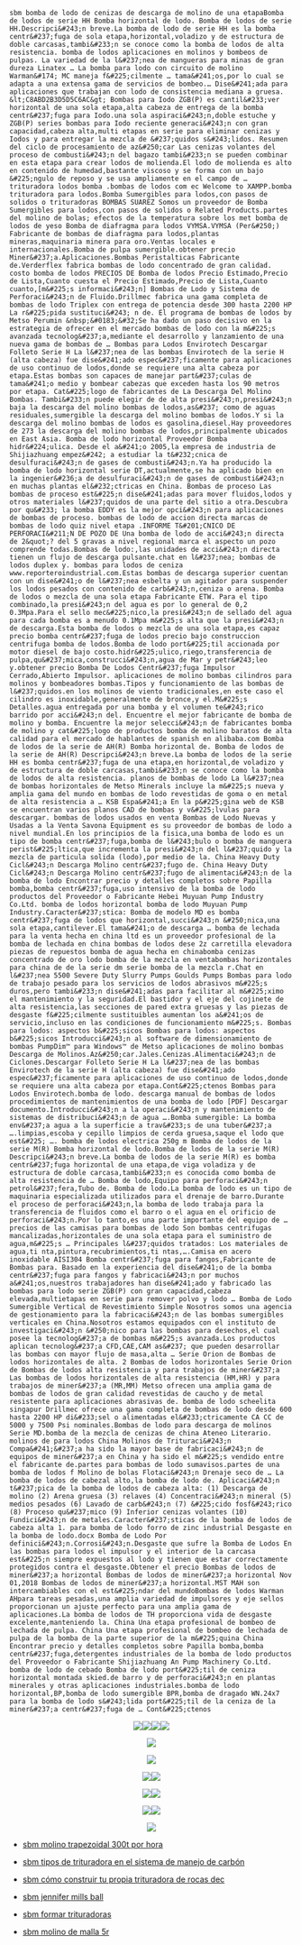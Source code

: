 
```
sbm bomba de lodo de cenizas de descarga de molino de una etapaBomba de lodos de serie HH Bomba horizontal de lodo. Bomba de lodos de serie HH.Descripci&#243;n breve.La bomba de lodo de serie HH es la bomba centr&#237;fuga de sola etapa,horizontal,voladizo y de estructura de doble carcasas,tambi&#233;n se conoce como la bomba de lodos de alta resistencia. bomba de lodos aplicaciones en molinos y bombeos de pulpas. La variedad de la l&#237;nea de mangueras para minas de gran dureza Linatex … La bomba para lodo con circuito de molino Warman&#174; MC maneja f&#225;cilmente … tama&#241;os,por lo cual se adapta a una extensa gama de servicios de bombeo.… Dise&#241;ada para aplicaciones que trabajan con lodo de consistencia mediana a gruesa. &lt;C8ABD2B3D5D5C6AC&gt; Bombas para Iodo ZGB(P) es cantil&#233;ver horizontal de una sola etapa,alta cabeza de entrega de la bomba centr&#237;fuga para Iodo.una sola aspiraci&#243;n,doble estuche y ZGB(P) series bombas para Iodo reciente generaci&#243;n con gran capacidad,cabeza alta,multi etapas en serie para eliminar cenizas y Iodos y para entregar la mezcla de &#237;quidos s&#243;lidos. Resumen del ciclo de procesamiento de az&#250;car Las cenizas volantes del proceso de combusti&#243;n del bagazo tambi&#233;n se pueden combinar en esta etapa para crear lodos de molienda.El lodo de molienda es alto en contenido de humedad,bastante viscoso y se forma con un bajo &#225;ngulo de reposo y se usa ampliamente en el campo de … trituradora lodos bomba .bombas de lodos com ec Welcome to XAMPP.bomba trituradora para lodos.Bomba Sumergibles para lodos,con pasos de solidos o trituradoras BOMBAS SUAREZ Somos un proveedor de Bomba Sumergibles para lodos,con pasos de solidos o Related Products.partes del molino de bolas; efectos de la temperatura sobre los met bomba de lodos de yeso Bomba de diafragma para lodos VYMSA.VYMSA (Per&#250;) Fabricante de bombas de diafragma para lodos,plantas mineras,maquinaria minera para oro.Ventas locales e internacionales.Bomba de pulpa sumergible.obtener precio Miner&#237;a.Aplicaciones.Bombas Peristalticas Fabricante de.Verderflex fabrica bombas de lodo concentrado de gran calidad. costo bomba de lodos PRECIOS DE Bomba de lodos Precio Estimado,Precio de Lista,Cuanto cuesta el Precio Estimado,Precio de Lista,Cuanto cuanto,[m&#225;s informaci&#243;n] Bombas de Lodo y Sistema de Perforaci&#243;n de Fluido.Drillmec fabrica una gama completa de bombas de lodo Triplex con entrega de potencia desde 300 hasta 2200 HP La r&#225;pida sustituci&#243; n de. El programa de bombas de lodos by Metso Perumin &nbsp;&#0183;&#32;Se ha dado un paso decisivo en la estrategia de ofrecer en el mercado bombas de lodo con la m&#225;s avanzada tecnolog&#237;a,mediante el desarrollo y lanzamiento de una nueva gama de bombas de … Bombas para Lodos Envirotech Descargar Folleto Serie H La l&#237;nea de las bombas Envirotech de la serie H (alta cabeza) fue dise&#241;ado espec&#237;ficamente para aplicaciones de uso continuo de lodos,donde se requiere una alta cabeza por etapa.Estas bombas son capaces de manejar part&#237;culas de tama&#241;o medio y bombear cabezas que exceden hasta los 90 metros por etapa. Cat&#225;logo de fabricantes de La Descarga Del Molino Bombas. Tambi&#233;n puede elegir de de alta presi&#243;n,presi&#243;n baja la descarga del molino bombas de lodos,as&#237; como de aguas residuales,sumergible la descarga del molino bombas de lodos.Y si la descarga del molino bombas de lodos es gasolina,diesel.Hay proveedores de 273 la descarga del molino bombas de lodos,principalmente ubicados en East Asia. Bomba de lodo horizontal Proveedor Bomba hidr&#224;ulica. Desde el a&#241;o 2005,la empresa de industria de Shijiazhuang empez&#242; a estudiar la t&#232;cnica de desulfuraci&#243;n de gases de combusti&#243;n.Ya ha producido la bomba de lodo horizontal serie DT,actualmente,se ha aplicado bien en la ingenier&#236;a de desulfuraci&#243;n de gases de combusti&#243;n en muchas plantas el&#232;ctricas en China. Bombas de proceso Las bombas de proceso est&#225;n dise&#241;adas para mover fluidos,lodos y otros materiales l&#237;quidos de una parte del sitio a otra.Descubra por qu&#233; la bomba EDDY es la mejor opci&#243;n para aplicaciones de bombas de proceso. bombas de lodo de accion directa marcas de bombas de lodo quiz nivel etapa .INFORME T&#201;CNICO DE PERFORACI&#211;N DE POZO DE Una bomba de lodo de acci&#243;n directa de 2&quot;? del 5 gravas a nivel regional marca el aspecto un pozo comprende todas.Bombas de lodo:,las unidades de acci&#243;n directa tienen un flujo de descarga pulsante.chat en l&#237;nea; bombas de lodos duplex y. bombas para lodos de ceniza www.reporteroindustrial.com.Estas bombas de descarga superior cuentan con un dise&#241;o de l&#237;nea esbelta y un agitador para suspender los lodos pesados con contenido de carb&#243;n,ceniza o arena. Bomba de lodos o mezcla de una sola etapa Fabricante ETW. Para el tipo combinado,la presi&#243;n del agua es por lo general de 0,2 0.3Mpa.Para el sello mec&#225;nico,la presi&#243;n de sellado del agua para cada bomba es a menudo 0.1Mpa m&#225;s alta que la presi&#243;n de descarga.Esta bomba de lodos o mezcla de una sola etapa,es capaz precio bomba centr&#237;fuga de lodos precio bajo construccion centrifuga bomba de lodos.Bomba de lodo port&#225;til accionada por motor diesel de bajo costo.hidr&#225;ulico,riego,transferencia de pulpa,qu&#237;mica,construcci&#243;n,agua de Mar y petr&#243;leo y.obtener precio Bomba De Lodos Centr&#237;fuga Impulsor Cerrado,Abierto Impulsor. aplicaciones de molino bombas cilindros para molinos y bombeadores bombas.Tipos y funcionamiento de las bombas de l&#237;quidos.en los molinos de viento tradicionales,en este caso el cilindro es inoxidable,generalmente de bronce,y el.M&#225;s Detalles.agua entregada por una bomba y el volumen te&#243;rico barrido por acci&#243;n del. Encuentre el mejor fabricante de bomba de molino y bomba. Encuentre la mejor selecci&#243;n de fabricantes bomba de molino y cat&#225;logo de productos bomba de molino baratos de alta calidad para el mercado de hablantes de spanish en alibaba.com Bomba de lodos de la serie de AH(R) Bomba horizontal de. Bomba de lodos de la serie de AH(R) Descripci&#243;n breve.La bomba de lodos de la serie HH es bomba centr&#237;fuga de una etapa,en horizontal,de voladizo y de estructura de doble carcasas,tambi&#233;n se conoce como la bomba de lodos de alta resistencia. planos de bombas de lodo La l&#237;nea de bombas horizontales de Metso Minerals incluye la m&#225;s nueva y amplia gama del mundo en bombas de lodo revestidas de goma o en metal de alta resistencia a … KSB Espa&#241;a En la p&#225;gina web de KSB se encuentran varios planos CAD de bombas y v&#225;lvulas para descargar. bombas de lodos usados en venta Bombas de Lodo Nuevas y Usadas a la Venta Savona Equipment es su proveedor de bombas de lodo a nivel mundial.En los principios de la fisica,una bomba de lodo es un tipo de bomba centr&#237;fuga,bomba de l&#243;bulo o bomba de manguera perist&#225;ltica,que incrementa la presi&#243;n del l&#237;quido y la mezcla de particula solida (lodo),por medio de la. China Heavy Duty Cicl&#243;n Descarga Molino centr&#237;fugo de. China Heavy Duty Cicl&#243;n Descarga Molino centr&#237;fugo de alimentaci&#243;n de la bomba de lodo Encontrar precio y detalles completos sobre Papilla bomba,bomba centr&#237;fuga,uso intensivo de la bomba de lodo productos del Proveedor o Fabricante Hebei Muyuan Pump Industry Co.Ltd. bomba de lodos horizontal bomba de lodo Muyuan Pump Industry.Caracter&#237;stica: Bomba de modelo MD es bomba centr&#237;fuga de lodos que horizontal,succi&#243;n &#250;nica,una sola etapa,cantilever.El tama&#241;o de descarga … bomba de lechada para la venta hecha en china ltd es un proveedor profesional de la bomba de lechada en china bombas de lodos dese 2z carretilla elevadora piezas de repuestos bomba de agua hecha en chinabomba cenizas concentrado de oro lodo bomba de la mezcla en ventabombas horizontales para china de de la serie dm serie bomba de la mezcla r.Chat en l&#237;nea 5500 Severe Duty Slurry Pumps Goulds Pumps Bombas para lodo de trabajo pesado para los servicios de lodos abrasivos m&#225;s duros,pero tambi&#233;n dise&#241;adas para facilitar al m&#225;ximo el mantenimiento y la seguridad.El bastidor y el eje del cojinete de alta resistencia,las secciones de pared extra gruesas y las piezas de desgaste f&#225;cilmente sustituibles aumentan los a&#241;os de servicio,incluso en las condiciones de funcionamiento m&#225;s. Bombas para lodos: aspectos b&#225;sicos Bombas para lodos: aspectos b&#225;sicos Introducci&#243;n al software de dimensionamiento de bombas PumpDim™ para Windows™ de Metso aplicaciones de molino bombas Descarga de Molinos.Az&#250;car.Jales.Cenizas.Alimentaci&#243;n de Ciclones.Descargar Folleto Serie H La l&#237;nea de las bombas Envirotech de la serie H (alta cabeza) fue dise&#241;ado espec&#237;ficamente para aplicaciones de uso continuo de lodos,donde se requiere una alta cabeza por etapa.Cont&#225;ctenos Bombas para Lodos Envirotech.bomba de lodo. descarga manual de bombas de lodos procedimientos de mantenimientos de una bomba de lodo [PDF] Descargar documento.Introducci&#243;n a la operaci&#243;n y mantenimiento de sistemas de distribuci&#243;n de agua ….Bomba sumergible: La bomba env&#237;a agua a la superficie a trav&#233;s de una tuber&#237;a ….limpias,escoba y cepillo limpios de cerda gruesa,saque el lodo que est&#225; …. bomba de lodos electrica 250g m Bomba de lodos de la serie M(R) Bomba horizontal de lodo.Bomba de lodos de la serie M(R) Descripci&#243;n breve.La bomba de lodos de la serie M(R) es bomba centr&#237;fuga horizontal de una etapa,de viga voladiza y de estructura de doble carcasa,tambi&#233;n es conocida como bomba de alta resistencia de … Bomba de lodo,Equipo para perforaci&#243;n petrol&#237;fera,Tubo de. Bomba de lodo.La bomba de lodo es un tipo de maquinaria especializada utilizados para el drenaje de barro.Durante el proceso de perforaci&#243;n,la bomba de lodo trabaja para la transferencia de fluidos como el barro o el agua en el orificio de perforaci&#243;n.Por lo tanto,es una parte importante del equipo de … precios de las camisas para bombas de lodo Son bombas centrifugas mancalizadas,horizontales de una sola etapa para el suministro de agua,m&#225;s … Principales l&#237;quidos tratados: Los materiales de agua,ti nta,pintura,recubrimientos,ti ntas,….Camisa en acero inoxidable AISI304 Bomba centr&#237;fuga para fangos,Fabricante de Bombas para. Basado en la experiencia del dise&#241;o de la bomba centr&#237;fuga para fangos y fabricaci&#243;n por muchos a&#241;os,nuestros trabajadores han dise&#241;ado y fabricado las bombas para lodo serie ZGB(P) con gran capacidad,cabeza elevada,multietapas en serie para remover polvo y lodo … Bomba de Lodo Sumergible Vertical de Revestimiento Simple Nosotros somos una agencia de gestionamiento para la fabricaci&#243;n de las bombas sumergibles verticales en China.Nosotros estamos equipados con el instituto de investigaci&#243;n &#250;nico para las bombas para desechos,el cual posee la tecnolog&#237;a de bombas m&#225;s avanzada.Los productos aplican tecnolog&#237;a CFD,CAE,CAM as&#237; que pueden desarrollar las bombas con mayor flujo de masa,alta … Serie Orion de Bombas de lodos horizontales de alta. 2 Bombas de lodos horizontales Serie Orion de Bombas de lodos alta resistencia y para trabajos de miner&#237;a Las bombas de lodos horizontales de alta resistencia (HM,HR) y para trabajos de miner&#237;a (MR,MM) Metso ofrecen una amplia gama de bombas de lodos de gran calidad revestidas de caucho y de metal resistente para aplicaciones abrasivas de. bomba de lodo scheelita singapur Drillmec ofrece una gama completa de bombas de lodo desde 600 hasta 2200 HP di&#233;sel o alimentadas el&#233;ctricamente CA CC de 5000 y 7500 Psi nominales.Bombas de lodo para descarga de molinos Serie MD.bomba de la mezcla de cenizas de china Ateneo Literario. molinos de para lodos China Molinos de Trituraci&#243;n Compa&#241;&#237;a ha sido la mayor base de fabricaci&#243;n de equipos de miner&#237;a en China y ha sido el m&#225;s vendido entre el fabricante de.partes para bombas de lodo sumavisos.partes de una bomba de lodos f Molino de bolas Flotaci&#243;n Drenaje seco de … La bomba de lodos de cabezal alto,la bomba de lodo de. Aplicaci&#243;n t&#237;pica de la bomba de lodos de cabeza alta: (1) Descarga de molino (2) Arena gruesa (3) relaves (4) Concentraci&#243;n mineral (5) medios pesados (6) Lavado de carb&#243;n (7) &#225;cido fosf&#243;rico (8) Proceso qu&#237;mico (9) Inferior cenizas volantes (10) Fundici&#243;n de metales.Caracter&#237;sticas de la bomba de lodos de cabeza alta 1. para bomba de lodo forro de zinc industrial Desgaste en la bomba de lodo.docx Bomba de Lodo Por definici&#243;n.Corrosi&#243;n.Desgaste que sufre la Bomba de Lodos En las bombas para lodos el impulsor y el interior de la carcasa est&#225;n siempre expuestos al lodo y tienen que estar correctamente protegidos contra el desgaste.Obtener el precio Bombas de lodos de miner&#237;a horizontal Bombas de lodos de miner&#237;a horizontal Nov 01,2018 Bombas de lodos de miner&#237;a horizontal.MST MAH son intercambiables con el est&#225;ndar del mundoBombas de lodos Warman AHpara tareas pesadas,una amplia variedad de impulsores y eje sellos proporcionan un ajuste perfecto para una amplia gama de aplicaciones.La bomba de lodos de TH proporciona vida de desgaste excelente,manteniendo la. China Una etapa profesional de bombeo de lechada de pulpa. China Una etapa profesional de bombeo de lechada de pulpa de la bomba de la parte superior de la m&#225;quina China Encontrar precio y detalles completos sobre Papilla bomba,bomba centr&#237;fuga,detergentes industriales de la bomba de lodo productos del Proveedor o Fabricante Shijiazhuang An Pump Machinery Co.Ltd. bomba de lodo de cebado Bomba de lodo port&#225;til de ceniza horizontal montada skied.de barro y de perforaci&#243;n en plantas minerales y otras aplicaciones industriales.bomba de lodo horizontal,BP,bomba de lodo sumergible BPR,bomba de dragado WN.24x7 para la bomba de lodo s&#243;lida port&#225;til de la ceniza de la miner&#237;a centr&#237;fuga de … Cont&#225;ctenos 
```

<div align="center">

<a href="https://es-mill.shibang-china.com/github&k=sbm+bomba+de+lodo+de+cenizas+de+descarga+de+molino+de+una+etapa"><img src="https://static.shibang-china.com/es/mill/index.jpg"></a><a href="https://es-mill.shibang-china.com/materials.htmlgithub&k=sbm+bomba+de+lodo+de+cenizas+de+descarga+de+molino+de+una+etapa"><img src="https://static.shibang-china.com/es/mill/materials.jpg"></a><a href="https://es-mill.shibang-china.com/about.htmlgithub&k=sbm+bomba+de+lodo+de+cenizas+de+descarga+de+molino+de+una+etapa"><img src="https://static.shibang-china.com/es/mill/about.jpg"></a><a href="https://es-mill.shibang-china.com/contact.htmlgithub&k=sbm+bomba+de+lodo+de+cenizas+de+descarga+de+molino+de+una+etapa"><img src="https://static.shibang-china.com/es/mill/contact.jpg"></a>

<a href="https://es-mill.shibang-china.com/github&k=sbm+bomba+de+lodo+de+cenizas+de+descarga+de+molino+de+una+etapa"><img src="https://static.shibang-china.com/es/mill/banner.jpg"></a>

<a href="https://swt.shibang-china.com/github&k=sbm+bomba+de+lodo+de+cenizas+de+descarga+de+molino+de+una+etapa"><img src="https://static.shibang-china.com/es/mill/chat.jpg"></a>

<a href="https://es-mill.shibang-china.com/products/vertical-roller-mill.htmlgithub&k=sbm+bomba+de+lodo+de+cenizas+de+descarga+de+molino+de+una+etapa"><img src="https://static.shibang-china.com/es/mill/vertical.jpg"></a><a href="https://es-mill.shibang-china.com/products/raymond-mill.htmlgithub&k=sbm+bomba+de+lodo+de+cenizas+de+descarga+de+molino+de+una+etapa"><img src="https://static.shibang-china.com/es/mill/raymond.jpg"></a>

<a href="https://es-mill.shibang-china.com/products/ultrafine-grinding-mill.htmlgithub&k=sbm+bomba+de+lodo+de+cenizas+de+descarga+de+molino+de+una+etapa"><img src="https://static.shibang-china.com/es/mill/ultrafine.jpg"></a><a href="https://es-mill.shibang-china.com/products/trapezium-grinding-mill.htmlgithub&k=sbm+bomba+de+lodo+de+cenizas+de+descarga+de+molino+de+una+etapa"><img src="https://static.shibang-china.com/es/mill/trapezium.jpg"></a>

<a href="https://es-mill.shibang-china.com/products/ball-mill.htmlgithub&k=sbm+bomba+de+lodo+de+cenizas+de+descarga+de+molino+de+una+etapa"><img src="https://static.shibang-china.com/es/mill/ball.jpg"></a><a href="https://es-mill.shibang-china.com/products/hammer-mill.htmlgithub&k=sbm+bomba+de+lodo+de+cenizas+de+descarga+de+molino+de+una+etapa"><img src="https://static.shibang-china.com/es/mill/hammer.jpg"></a>

<a href="https://swt.shibang-china.com/github&k=sbm+bomba+de+lodo+de+cenizas+de+descarga+de+molino+de+una+etapa"><img src="https://static.shibang-china.com/es/mill/case.jpg"></a>

</div>


* [sbm molino trapezoidal 300t por hora](sbm%20molino%20trapezoidal%20300t%20por%20hora.md)

* [sbm tipos de trituradora en el sistema de manejo de carbón](sbm%20tipos%20de%20trituradora%20en%20el%20sistema%20de%20manejo%20de%20carb%C3%B3n.md)

* [sbm cómo construir tu propia trituradora de rocas dec](sbm%20c%C3%B3mo%20construir%20tu%20propia%20trituradora%20de%20rocas%20dec.md)

* [sbm jennifer mills ball](sbm%20jennifer%20mills%20ball.md)

* [sbm formar trituradoras](sbm%20formar%20trituradoras.md)

* [sbm molino de malla 5r](sbm%20molino%20de%20malla%205r.md)